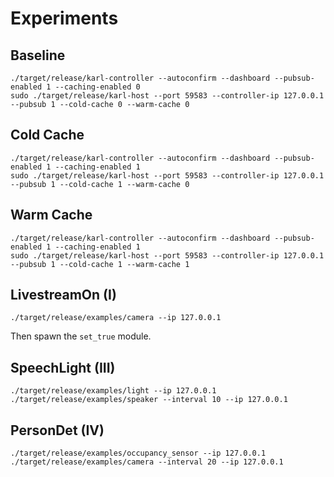 # Experiments

## Baseline

```
./target/release/karl-controller --autoconfirm --dashboard --pubsub-enabled 1 --caching-enabled 0
sudo ./target/release/karl-host --port 59583 --controller-ip 127.0.0.1 --pubsub 1 --cold-cache 0 --warm-cache 0
```

## Cold Cache

```
./target/release/karl-controller --autoconfirm --dashboard --pubsub-enabled 1 --caching-enabled 1
sudo ./target/release/karl-host --port 59583 --controller-ip 127.0.0.1 --pubsub 1 --cold-cache 1 --warm-cache 0
```

## Warm Cache

```
./target/release/karl-controller --autoconfirm --dashboard --pubsub-enabled 1 --caching-enabled 1
sudo ./target/release/karl-host --port 59583 --controller-ip 127.0.0.1 --pubsub 1 --cold-cache 1 --warm-cache 1
```

## LivestreamOn (I)

```
./target/release/examples/camera --ip 127.0.0.1
```

Then spawn the `set_true` module.

## SpeechLight (III)

```
./target/release/examples/light --ip 127.0.0.1
./target/release/examples/speaker --interval 10 --ip 127.0.0.1
```

## PersonDet (IV)

```
./target/release/examples/occupancy_sensor --ip 127.0.0.1
./target/release/examples/camera --interval 20 --ip 127.0.0.1
```
